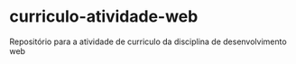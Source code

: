 # curriculo-atividade-web
Repositório para a atividade de curriculo da disciplina de desenvolvimento web
